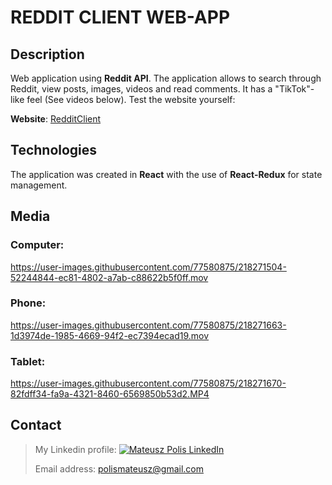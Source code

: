 # REDDIT CLIENT WEB-APP

## Description

Web application using **Reddit API**. The application allows to search through Reddit, view posts, images, videos and read comments. It has a "TikTok"-like feel (See videos below). Test the website yourself: 

**Website**: [RedditClient](https://redditclient-48133.web.app/)

## Technologies 

The application was created in **React** with the use of **React-Redux** for state management.

## Media
### Computer:
https://user-images.githubusercontent.com/77580875/218271504-52244844-ec81-4802-a7ab-c88622b5f0ff.mov
### Phone:
https://user-images.githubusercontent.com/77580875/218271663-1d3974de-1985-4669-94f2-ec7394ecad19.mov
### Tablet:
https://user-images.githubusercontent.com/77580875/218271670-82fdff34-fa9a-4321-8460-6569850b53d2.MP4

## Contact
> My Linkedin profile: [![Mateusz Polis](https://i.stack.imgur.com/gVE0j.png) LinkedIn](https://www.linkedin.com/in/MateuszPolis/)
>
> Email address: polismateusz@gmail.com

